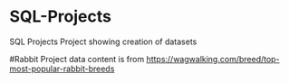 # SQL-Projects
SQL Projects 
Project showing creation of datasets 

#Rabbit Project data content is from https://wagwalking.com/breed/top-most-popular-rabbit-breeds
